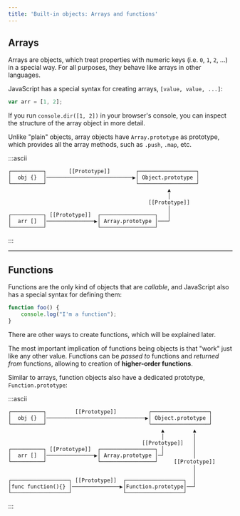 ```yaml
---
title: 'Built-in objects: Arrays and functions'
---
```


## Arrays

Arrays are objects, which treat properties with numeric keys (i.e. `0`,
`1`, `2`, ...) in a special way. For all purposes, they behave like arrays in
other languages.

JavaScript has a special syntax for creating arrays, `[value, value, ...]`:

```javascript
var arr = [1, 2];
```

If you run `console.dir([1, 2])` in your browser's console, you can inspect the
structure of the array object in more detail.

Unlike "plain" objects, array objects have `Array.prototype` as prototype,
which provides all the array methods, such as `.push`, `.map`, etc.

:::ascii

```
┌──────────┐       [[Prototype]]        ┌──────────────────┐
│  obj {}  │───────────────────────────▶│ Object.prototype │
└──────────┘                            └──────────────────┘
                                                  ▲
                                                  │
                                            [[Prototype]]
                                                  │
┌──────────┐ [[Prototype]]  ┌─────────────────┐   │
│  arr []  │───────────────▶│ Array.prototype │───┘
└──────────┘                └─────────────────┘
```

:::

---

## Functions

Functions are the only kind of objects that are _callable_, and JavaScript
also has a special syntax for defining them:

```javascript
function foo() {
    console.log("I'm a function");
}
```

There are other ways to create functions, which will be explained later.

<div class="callout">

The most important implication of functions being objects is that "work" just
like any other value. Functions can be _passed to_ functions and _returned
from_ functions, allowing to creation of **higher-order functions**.

</div>

Similar to arrays, function objects also have a dedicated prototype,
`Function.prototype`:

:::ascii

```
┌──────────┐         [[Prototype]]          ┌──────────────────┐
│  obj {}  │───────────────────────────────▶│ Object.prototype │
└──────────┘                                └──────────────────┘
                                                ▲         ▲
                                                │         │
                                          [[Prototype]]   │
┌──────────┐ [[Prototype]]  ┌─────────────────┐ │         │
│  arr []  │───────────────▶│ Array.prototype │─┘         │
└──────────┘                └─────────────────┘     [[Prototype]]
                                                          │
                                                          │
┌──────────────────┐ [[Prototype]]  ┌──────────────────┐  │
│func function(){} │───────────────▶│Function.prototype│──┘
└──────────────────┘                └──────────────────┘
```

:::
